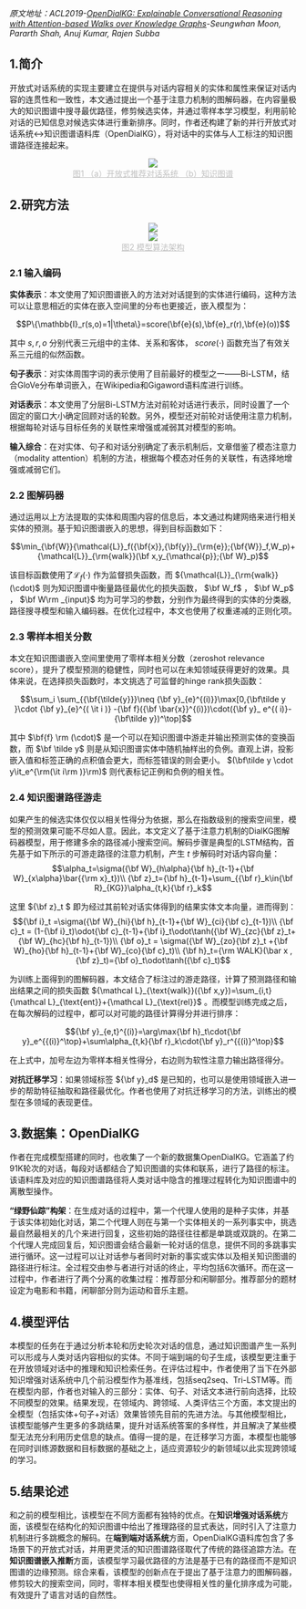 *原文地址：ACL2019-*[*OpenDialKG: Explainable Conversational Reasoning with Attention-based Walks over Knowledge Graphs*](https://www.aclweb.org/anthology/P19-1081/)*-Seungwhan Moon, Pararth Shah, Anuj Kumar, Rajen Subba*

## 1.简介

开放式对话系统的实现主要建立在提供与对话内容相关的实体和属性来保证对话内容的连贯性和一致性，本文通过提出一个基于注意力机制的图解码器，在内容量极大的知识图谱中搜寻最优路径，修剪候选实体，并通过零样本学习模型，利用前轮对话的已知信息对候选实体进行重新排序。同时，作者还构建了新的并行开放式对话系统$\leftrightarrow$知识图谱语料库（OpenDialKG），将对话中的实体与人工标注的知识图谱路径连接起来。 

<div align="center">
    <img src="https://pic2.zhimg.com/v2-6e61d089a632cdd3057470ae38efe9d9_b.png">  
</div>

<center style="color:#C0C0C0;text-decoration:underline">图1 （a）开放式推荐对话系统 （b）知识图谱</center>

## 2.研究方法

<div align="center">
    <img src="https://pic4.zhimg.com/v2-e6b8c2d1d3ff9f7065f30a7a9b98dfdb_b.png">  
</div>

<div align="center">
    <img src="https://pic4.zhimg.com/v2-e6b8c2d1d3ff9f7065f30a7a9b98dfdb_b.png">  
</div>

<center style="color:#C0C0C0;text-decoration:underline">图2 模型算法架构</center>

### 2.1 输入编码

**实体表示**：本文使用了知识图谱嵌入的方法对对话提到的实体进行编码，这种方法可以让意思相近的实体在嵌入空间里的分布也更接近，嵌入模型为：

$$P\{\mathbb{I}_r(s,o)=1|\theta\}=score(\bf{e}(s),\bf{e}_r(r),\bf{e}(o))$$ 

其中 $s,r,o$ 分别代表三元组中的主体、关系和客体， $score(\cdot)$ 函数充当了有效关系三元组的似然函数。

**句子表示**：对实体周围字词的表示使用了目前最好的模型之一——Bi-LSTM，结合GloVe分布单词嵌入，在Wikipedia和Gigaword语料库进行训练。

**对话表示**：本文使用了分层Bi-LSTM方法对前轮对话进行表示，同时设置了一个固定的窗口大小确定回顾对话的轮数。另外，模型还对前轮对话使用注意力机制，根据每轮对话与目标任务的关联性来增强或减弱其对模型的影响。

**输入综合**：在对实体、句子和对话分别确定了表示机制后，文章借鉴了模态注意力（modality attention）机制的方法，根据每个模态对任务的关联性，有选择地增强或减弱它们。

### 2.2 图解码器

通过运用以上方法提取的实体和周围内容的信息后，本文通过构建网络来进行相关实体的预测。基于知识图谱嵌入的思想，得到目标函数如下：

$$\min_{\bf{W}}{\mathcal{L}}_f({\bf{x}},{\bf{y}}_{\rm{e}};{\bf{W}}_f,W_p)+{\mathcal{L}}_{\rm{walk}}(\bf x,y_{\mathcal{p}};{\bf W}_p)$$ 

该目标函数使用了$\mathcal L_f(\cdot)$ 作为监督损失函数，而 ${\mathcal{L}}_{\rm{walk}}(\cdot)$ 则为知识图谱中衡量路径最优化的损失函数， $\bf W_f$ ， $\bf W_p$ ， $\bf W\rm _{input}$ 均为可学习的参数，分别作为最终得到的实体的分类器,路径搜寻模型和输入编码器。在优化过程中，本文也使用了权重递减的正则化项。

### 2.3 零样本相关分数

本文在知识图谱嵌入空间里使用了零样本相关分数（zeroshot relevance score），提升了模型预测的稳健性，同时也可以在未知领域获得更好的效果。具体来说，在选择损失函数时，本文挑选了可监督的hinge rank损失函数：

$$\sum_i  \sum_{{\bf{\tilde{y}}}\neq {\bf y}_{e}^{(i)}}\max[0,{\bf\tilde y }\cdot {\bf y}_{e}^{( \it i )} -{\bf f}({\bf \bar{x}}^{(i)})\cdot({\bf y}_ e^{( i)}-{\bf\tilde y})^\top]$$ 

其中 $\bf{f} \rm (\cdot)$ 是一个可以在知识图谱中游走并输出预测实体的变换函数，而 $\bf \tilde y$ 则是从知识图谱实体中随机抽样出的负例。直观上讲，投影嵌入值和标签正确的点积值会更大，而标签错误的则会更小。 $(\bf\tilde y \cdot y\it_e^{\rm(\it i\rm )}\rm)$ 则代表标记正例和负例的相关性。

### 2.4 知识图谱路径游走

如果产生的候选实体仅仅以相关性得分为依据，那么在指数级别的搜索空间里，模型的预测效果可能不尽如人意。因此，本文定义了基于注意力机制的DialKG图解码器模型，用于修建多余的路径减小搜索空间。解码步骤是典型的LSTM结构，首先基于如下所示的可游走路径的注意力机制，产生 $t$ 步解码时对话内容向量： $$\alpha_t=\sigma({\bf W}_{h\alpha}{\bf h}_{t-1}+{\bf W}_{x\alpha}\bar{{\rm x}_t})\\ {\bf z}_t={\bf h}_{t-1}+\sum_{{\bf r}_k\in{\bf R}_{KG}}\alpha_{t,k}{\bf r}_k$$ 

这里 ${\bf z}_t $ 即为经过其前轮对话实体得到的结果实体文本向量，进而得到：$${\bf i}_t =\sigma({\bf W}_{hi}{\bf h}_{t-1}+{\bf W}_{ci}{\bf c}_{t-1})\\ {\bf c}_t = (1-{\bf i}_t)\odot{\bf c}_{t-1}+{\bf i}_t\odot\tanh({\bf W}_{zc}{\bf z}_t+{\bf W}_{hc}{\bf h}_{t-1})\\ {\bf o}_t = \sigma({\bf W}_{zo}{\bf z}_t +{\bf W}_{ho}{\bf h}_{t-1}+{\bf W}_{co}{\bf c}_t)\\ {\bf h}_t={\rm WALK}(\bar x ,{\bf z}_t)={\bf o}_t\odot\tanh({\bf c}_t)$$

为训练上面得到的图解码器，本文结合了标注过的游走路径，计算了预测路径和输出结果之间的损失函数 ${\mathcal L}_{\text{walk}}({\bf x,y})=\sum_{i,t}{\mathcal L}_{\text{ent}}+{\mathcal L}_{\text{rel}}$ 。而模型训练完成之后，在每次解码的过程中，都可以对可能的路径计算得分并进行排序：

$${\bf y}_{e,t}^{(i)}=\arg\max{\bf h}_t\cdot{\bf y}_e^{{(i)}^\top}+\sum\alpha_{t,k}{\bf r}_k\cdot{\bf y}_r^{{(i)}^\top}$$ 

在上式中，加号左边为零样本相关性得分，右边则为软性注意力输出路径得分。

**对抗迁移学习**：如果领域标签 ${\bf y}_d$ 是已知的，也可以是使用领域嵌入进一步的帮助特征抽取和路径最优化。作者也使用了对抗迁移学习的方法，训练出的模型在多领域的表现更佳。

## 3.数据集：OpenDialKG

作者在完成模型搭建的同时，也收集了一个新的数据集OpenDialKG。它涵盖了约91K轮次的对话，每段对话都结合了知识图谱的实体和联系，进行了路径的标注。该语料库及对应的知识图谱路径将人类对话中隐含的推理过程转化为知识图谱中的离散型操作。

**“绿野仙踪”构架**：在生成对话的过程中，第一个代理人使用的是种子实体，并基于该实体初始化对话，第二个代理人则在与第一个实体相关的一系列事实中，挑选最自然最相关的几个来进行回复，这些初始的路径往往都是单跳或双跳的。在第二个代理人完成回复后，知识图谱会结合最新一轮对话的信息，提供不同的多跳事实进行循环。这一过程可以让对话参与者同时对新的事实或实体以及相关知识图谱的路径进行标注。全过程交由参与者进行对话的终止，平均包括6次循环。而在这一过程中，作者进行了两个分离的收集过程：推荐部分和闲聊部分。推荐部分的题材设定为电影和书籍，闲聊部分则为运动和音乐主题。

## 4.模型评估

本模型的任务在于通过分析本轮和历史轮次对话的信息，通过知识图谱产生一系列可以形成与人类对话内容相似的实体。不同于端到端的句子生成，该模型更注重于在开放领域对话中的推理和知识检索任务。在评估过程中，作者使用了当下在外部知识增强对话系统中几个前沿模型作为基准线，包括seq2seq、Tri-LSTM等。而在模型内部，作者也对输入的三部分：实体、句子、对话文本进行前向选择，比较不同模型的效果。结果发现，在领域内、跨领域、人类评估三个方面，本文提出的全模型（包括实体+句子+对话）效果皆领先目前的先进方法。与其他模型相比，该模型能够产生更多的多跳结果，提升对话系统答案的多样性，并且解决了某些模型无法充分利用历史信息的缺点。值得一提的是，在迁移学习方面，本模型也能够在同时训练源数据和目标数据的基础之上，适应资源较少的新领域以此实现跨领域的学习。

## 5.结果论述

和之前的模型相比，该模型在不同方面都有独特的优点。在**知识增强对话系统**方面，该模型在结构化的知识图谱中给出了推理路径的显式表达，同时引入了注意力机制进行多跳概念的解码。在**端到端对话系统**方面，OpenDialKG语料库包含了多场景下的开放式对话，并用更灵活的知识图谱路径取代了传统的路径追踪方法。在**知识图谱嵌入推断**方面，该模型学习最优路径的方法是基于已有的路径而不是知识图谱的边缘预测。综合来看，该模型的创新点在于提出了基于注意力的图解码器，修剪较大的搜索空间，同时，零样本相关模型也使得相关性的量化排序成为可能，有效提升了语言对话的自然性。